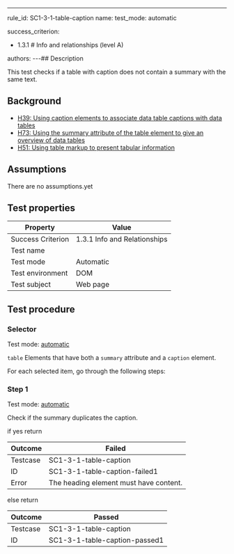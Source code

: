 ---
rule_id: SC1-3-1-table-caption
name:
test_mode: automatic

success_criterion:
  - 1.3.1 # Info and relationships (level A)

authors:
---## Description

This test checks if a table with caption does not contain a summary with the same text.

## Background

- [H39: Using caption elements to associate data table captions with data tables](http://www.w3.org/TR/WCAG20-TECHS/H39.html)
- [H73: Using the summary attribute of the table element to give an overview of data tables](http://www.w3.org/TR/2015/NOTE-WCAG20-TECHS-20150226/H73.html)
- [H51: Using table markup to present tabular information](http://www.w3.org/TR/2015/NOTE-WCAG20-TECHS-20150226/H51.html)

## Assumptions

There are no assumptions.yet

## Test properties

| Property          | Value                        |
| ----------------- | ---------------------------- |
| Success Criterion | 1.3.1 Info and Relationships |
| Test name         |
| Test mode         | Automatic                    |
| Test environment  | DOM                          |
| Test subject      | Web page                     |

## Test procedure

### Selector

Test mode: [automatic][auto]

`table` Elements that have both a `summary` attribute and a `caption` element.

For each selected item, go through the following steps:

### Step 1

Test mode: [automatic][auto]

Check if the summary duplicates the caption.

if yes return

| Outcome  | Failed                                 |
| -------- | -------------------------------------- |
| Testcase | SC1-3-1-table-caption                  |
| ID       | SC1-3-1-table-caption-failed1          |
| Error    | The heading element must have content. |

else return

| Outcome  | Passed                        |
| -------- | ----------------------------- |
| Testcase | SC1-3-1-table-caption         |
| ID       | SC1-3-1-table-caption-passed1 |

[auto]: ../pages/test-modes.html#automatic
[manual]: ../pages/test-modes.html#manual
